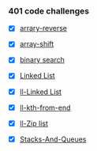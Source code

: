 ### 401 code challenges

- [x] [arrary-reverse](https://github.com/Seidomo/data-structures-and-algorithms/challenges/arrayReverse/array-reverse.js)

- [x] [array-shift](challenges/arrayShift/array-shift.js)

- [x] [binary search](challenges/arrayBinarysearch/array-binary-search.js)

- [x] [Linked List](challenges/linkedList/linked-list.js)

- [x] [ll-Linked List](challenges/linkedList/linked-list.js)

- [x] [ll-kth-from-end](challenges/linkedList/linked-list.js)

- [x] [ll-Zip list](challenges/llZip/ll_z.js)

- [x] [Stacks-And-Queues](challenges/stacksAndQueues/stacks-and-queues.js)



